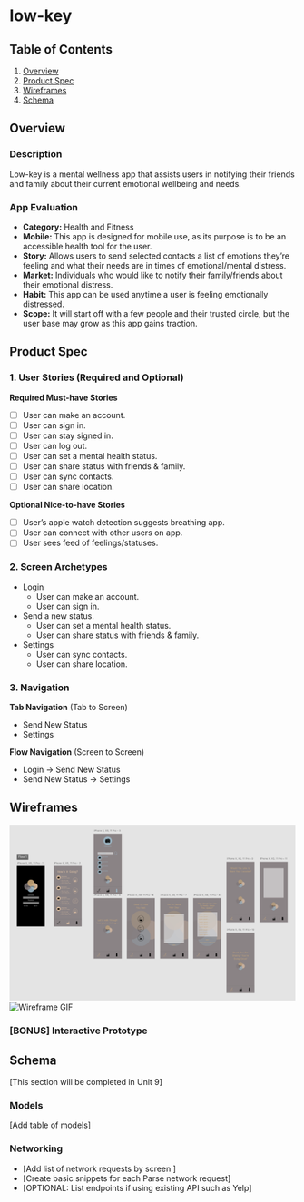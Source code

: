 # low-key

## Table of Contents
1. [Overview](#Overview)
1. [Product Spec](#Product-Spec)
1. [Wireframes](#Wireframes)
2. [Schema](#Schema)

## Overview
### Description
Low-key is a mental wellness app that assists users in notifying their friends and family about their current emotional wellbeing and needs.

### App Evaluation
- **Category:** Health and Fitness
- **Mobile:** This app is designed for mobile use, as its purpose is to be an accessible health tool for the user.
- **Story:** Allows users to send selected contacts a list of emotions they’re feeling and what their needs are in times of emotional/mental distress.
- **Market:** Individuals who would like to notify their family/friends about their emotional distress.
- **Habit:** This app can be used anytime a user is feeling emotionally distressed.
- **Scope:** It will start off with a few people and their trusted circle, but the user base may grow as this app gains traction.

## Product Spec

### 1. User Stories (Required and Optional)

**Required Must-have Stories**

- [ ] User can make an account.
- [ ] User can sign in.
- [ ] User can stay signed in.
- [ ] User can log out. 
- [ ] User can set a mental health status.
- [ ] User can share status with friends & family.
- [ ] User can sync contacts. 
- [ ] User can share location.  

**Optional Nice-to-have Stories**

- [ ] User’s apple watch detection suggests breathing app.
- [ ] User can connect with other users on app.
- [ ] User sees feed of feelings/statuses.

### 2. Screen Archetypes

* Login
   * User can make an account.
   * User can sign in.
* Send a new status.
   * User can set a mental health status. 
   * User can share status with friends & family. 
* Settings
   * User can sync contacts.
   * User can share location. 

### 3. Navigation

**Tab Navigation** (Tab to Screen)

* Send New Status
* Settings

**Flow Navigation** (Screen to Screen)

* Login -> Send New Status
* Send New Status -> Settings

## Wireframes
![Wireframes](wireframes1.PNG)
![Wireframe GIF](low-key.gif)

### [BONUS] Interactive Prototype

## Schema 
[This section will be completed in Unit 9]
### Models
[Add table of models]
### Networking
- [Add list of network requests by screen ]
- [Create basic snippets for each Parse network request]
- [OPTIONAL: List endpoints if using existing API such as Yelp]
